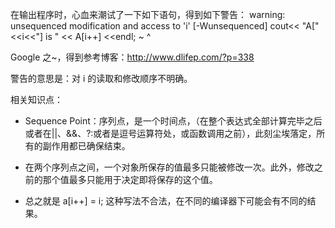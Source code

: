 在输出程序时，心血来潮试了一下如下语句，得到如下警告：
	warning: unsequenced modification and access to 'i' [-Wunsequenced]
	                cout<< "A["<<i<<"] is " << A[i++] <<endl;
	                             ~                ^

Google 之~，得到参考博客：http://www.dlifep.com/?p=338 

警告的意思是：对 i 的读取和修改顺序不明确。

相关知识点：
 - Sequence Point：序列点，是一个时间点，（在整个表达式全部计算完毕之后或者在||、&&、?:或者是逗号运算符处，或函数调用之前），此刻尘埃落定，所有的副作用都已确保结束。

 - 在两个序列点之间，一个对象所保存的值最多只能被修改一次。此外，修改之前的那个值最多只能用于决定即将保存的这个值。

 - 总之就是 a[i++] = i; 这种写法不合法，在不同的编译器下可能会有不同的结果。